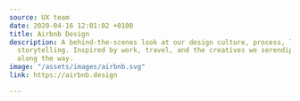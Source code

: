 ```yaml
---
source: UX team
date: 2020-04-16 12:01:02 +0100
title: Airbnb Design
description: A behind-the-scenes look at our design culture, process, learnings, and
  storytelling. Inspired by work, travel, and the creatives we serendipitously meet
  along the way.
image: "/assets/images/airbnb.svg"
link: https://airbnb.design

---
```

